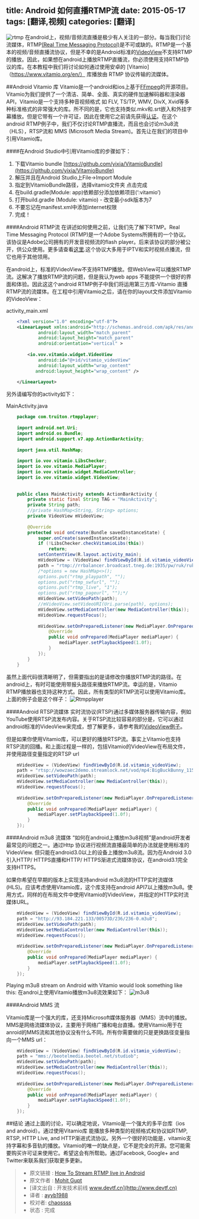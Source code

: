 title: Android 如何直播RTMP流
date: 2015-05-17
tags: [翻译,视频]
categories: [翻译]
---

![rtmp](https://camo.githubusercontent.com/c1f73924d00c1ac155aa4975c7ce20561923a0ec/687474703a2f2f7777772e74727569746f6e2e636f6d2f77702d636f6e74656e742f75706c6f6164732f323031352f30332f416e64726f69642d52544d502d506c617965722e706e67)
在android上，视频/音频流直播是极少有人关注的一部分。每当我们讨论流媒体，RTMP[(Real Time Messaging Protocol)](http://en.wikipedia.org/wiki/Real_Time_Messaging_Protocol)是不可或缺的。RTMP是一个基本的视频/音频直播流协议，但是不幸的是Android标准的[VideoView](http://developer.android.com/reference/android/widget/VideoView.html)不支持RTMP的播放。因此，如果想在android上播放RTMP直播流，你必须使用支持RTMP协议的库。在本教程中我们将讨论如何通过使用安卓的 [Vitamio]（https://www.vitamio.org/en/） 库播放由 RTMP 协议传输的流媒体。
<!--more-->
##Android Vitamio 库
Vitamio是一个android和ios上基于[FFmpeg](https://www.ffmpeg.org/)的开源项目。Vitamio为我们提供了一个清洁、简单、全面、真实的硬件加速解码器和渲染器API，Vitamio是一个支持多种音视频格式 如 FLV, TS/TP, WMV, DivX, Xvid等多种标准格式的非常强大的库。所不同的是，它也支持类似.mkv和.srt嵌入和外挂字幕播放。但是它带有一个许可证，因此在使用它之前请先获得[认证](https://www.vitamio.org/en/License/)。在这个android RTMP例子中，我们不仅讨论RTMP直播流，而且也会讨论m3u8流（HLS），RTSP流和 MMS (Microsoft Media Stream)。首先让在我们的项目中引用Vitamio库。

####在Android Studio中引用Vitamio库的步骤如下：
1. 下载Vitamio bundle [https://github.com/yixia/VitamioBundle](https://github.com/yixia/VitamioBundle)
2. 解压并且在Android Studio上File->Import Module
3. 指定到VitamioBundle路径，选择vitamio文件夹 点击完成
4. 在build.gradle(Module: app)依赖部分添加依赖项目(‘:vitamio’)
5. 打开build.gradle (Module: vitamio) - 改变最小sdk版本为7
6. 不要忘记在manifest.xml中添加internet权限
7. 完成！

####Android RTMP流
在讲述如何使用之前，让我们先了解下RTMP。Real Time Messaging Protocol (RTMP)是一个Adobe Systems所拥有的一个协议。该协议是Adobe公司拥有的开发音视频流的flash player。后来该协议的部分被公开，供公众使用。更多请查看[这里](http://en.wikipedia.org/wiki/Real_Time_Messaging_Protocol).这个协议大多用于IPTV和实时视频点播流，但它也用于其他领用。

在android上，标准的VideoView不支持RTMP播放。但WebView可以播放RTMP流。这解决了播放RTMP流的问题，但是我认为web apps 不能提供一个很好的界面和体验。因此这这个android RTMP例子中我们将运用第三方库-Vitamio 直播RTMP流的流媒体。在工程中引用Vitamio之后，请在你的layout文件添加Vitamio的VideoView：

activity_main.xml

```xml
	<?xml version="1.0" encoding="utf-8"?>
	<LinearLayout xmlns:android="http://schemas.android.com/apk/res/android"
	        android:layout_width="match_parent"
	        android:layout_height="match_parent"
	        android:orientation="vertical" >
	
	    <io.vov.vitamio.widget.VideoView
	        android:id="@+id/vitamio_videoView"
	        android:layout_width="wrap_content"
	       android:layout_height="wrap_content" />
	
	</LinearLayout>
```

另外请编写你的activity如下：

MainActivity.java

```java
	package com.truiton.rtmpplayer;
	 
	import android.net.Uri;
	import android.os.Bundle;
	import android.support.v7.app.ActionBarActivity;
	 
	import java.util.HashMap;
	 
	import io.vov.vitamio.LibsChecker;
	import io.vov.vitamio.MediaPlayer;
	import io.vov.vitamio.widget.MediaController;
	import io.vov.vitamio.widget.VideoView;
	 
	 
	public class MainActivity extends ActionBarActivity {
	    private static final String TAG = "MainActivity";
	    private String path;
	    //private HashMap<String, String> options;
	    private VideoView mVideoView;
	 
	    @Override
	    protected void onCreate(Bundle savedInstanceState) {
	        super.onCreate(savedInstanceState);
	        if (!LibsChecker.checkVitamioLibs(this))
	            return;
	        setContentView(R.layout.activity_main);
	        mVideoView = (VideoView) findViewById(R.id.vitamio_videoView);
	        path = "rtmp://rrbalancer.broadcast.tneg.de:1935/pw/ruk/ruk";
	        /*options = new HashMap<>();
	        options.put("rtmp_playpath", "");
	        options.put("rtmp_swfurl", "");
	        options.put("rtmp_live", "1");
	        options.put("rtmp_pageurl", "");*/
	        mVideoView.setVideoPath(path);
	        //mVideoView.setVideoURI(Uri.parse(path), options);
	        mVideoView.setMediaController(new MediaController(this));
	        mVideoView.requestFocus();
	 
	        mVideoView.setOnPreparedListener(new MediaPlayer.OnPreparedListener() {
	            @Override
	            public void onPrepared(MediaPlayer mediaPlayer) {
	                mediaPlayer.setPlaybackSpeed(1.0f);
	            }
	        });
	    }
	}
```

虽然上面代码很清晰明了，但需要指出的是请修改你播放RTMP流的路径。在android上，有时可能使用带报头路径来播放RTMP流。幸运的是，Vitamio RTMP播放器也支持这种方式。因此，所有类型的RTMP流可以使用Vitamio库。上面的例子会是这个样子：
![Rtmpplayer](https://camo.githubusercontent.com/ec37327770e1720344f1bafa96a5db51bf602ebb/687474703a2f2f7777772e74727569746f6e2e636f6d2f77702d636f6e74656e742f75706c6f6164732f323031352f30332f416e64726f69642d52544d502d53747265616d2d4c6976652e706e67)

####Android RTSP流媒体
实时流协议(RTSP)通过多媒体服务器传输内容，例如YouTube使用RTSP流发布内容。关于RTSP流比较容易的部分是，它可以通过android标准的VideoView来完成，想了解更多，请参考我的[VideoView例子](http://www.truiton.com/2013/08/android-videoview-example-with-youtube-playback/)。

但是如果你使用Vitamio库，可以更好的播放RTSP流。事实上Vitamio也支持RTSP流的回播。和上面过程是一样的，包括Vitamio的VideoView在布局文件，并使用路径变量指定的RTSP url

```java
	mVideoView = (VideoView) findViewById(R.id.vitamio_videoView);
	path = "rtsp://wowzaec2demo.streamlock.net/vod/mp4:BigBuckBunny_115k.mov";
	mVideoView.setVideoPath(path);
	mVideoView.setMediaController(new MediaController(this));
	mVideoView.requestFocus();
	
	mVideoView.setOnPreparedListener(new MediaPlayer.OnPreparedListener() {
	    @Override
	    public void onPrepared(MediaPlayer mediaPlayer) {
	        mediaPlayer.setPlaybackSpeed(1.0f);
	    }
	});
```

####Android m3u8 流媒体
“如何在android上播放m3u8视频”是android开发者最常见的问题之一。通过Http 协议进行视频流直播最简单的办法就是使用标准的 VideoView. 但只能在android3.0以上的设备上播放m3u8流。因为在Android 3.0引入HTTP/ HTTPS直播和HTTP/ HTTPS渐进式流媒体协议，在android3.1完全支持HTTPS。

如果你希望在早期的版本上实现支持android m3u8流的HTTP实时流媒体 (HLS)。应该考虑使用Vitamio库，这个库支持在android API7以上播放m3u8。使用方式，同样的在布局文件中使用Vitamio的VideoView，并指定的HTTP实时流媒体URL。

```java
	mVideoView = (VideoView) findViewById(R.id.vitamio_videoView);
	path = "http://93.184.221.133/00573D/236/236-0.m3u8";
	mVideoView.setVideoPath(path);
	mVideoView.setMediaController(new MediaController(this));
	mVideoView.requestFocus();
	
	mVideoView.setOnPreparedListener(new MediaPlayer.OnPreparedListener() {
	    @Override
	    public void onPrepared(MediaPlayer mediaPlayer) {
	        mediaPlayer.setPlaybackSpeed(1.0f);
	    }
	});
```

Playing m3u8 stream on Android with Vitamio would look something like this:
在androi上使用Vitamio播放m3u8流效果如下：
![m3u8](https://camo.githubusercontent.com/98d36c22e3138c81e0142ddf614b031c750cb414/687474703a2f2f7777772e74727569746f6e2e636f6d2f77702d636f6e74656e742f75706c6f6164732f323031352f30332f416e64726f69642d6d3375382d53747265616d696e672e706e67)

####Android MMS 流

Vitamio库是一个强大的库，还支持Microsoft媒体服务器（MMS）流中的播放。 MMS是网络流媒体协议，主要用于网络广播和电台直播。使用Vitamio用于在anroid的MMS流和其他协议没有什么不同。所有你需要做的只是更换路径变量指向一个MMS url：

```java
	mVideoView = (VideoView) findViewById(R.id.vitamio_videoView);
	path = "mms://beotelmedia.beotel.net/studiob";
	mVideoView.setVideoPath(path);
	mVideoView.setMediaController(new MediaController(this));
	mVideoView.requestFocus();
	
	mVideoView.setOnPreparedListener(new MediaPlayer.OnPreparedListener() {
	    @Override
	    public void onPrepared(MediaPlayer mediaPlayer) {
	        mediaPlayer.setPlaybackSpeed(1.0f);
	    }
	});
```

##结论
通过上面的讨论，可以确定地说，Vitamio是一个强大的多平台库（ios and android）。通过使用Vitamio库 能播放多种类型的视频格式和协议如RTMP, RTSP, HTTP Live, and HTTP渐进式流协议。另外一个很好的功能是，vitamio支持字幕和多音轨的播放。Vitamio的唯一的缺点是，它不是完全的开源。您可能需要购买许可证来使用它。希望这会有所帮助。通过Facebook, Google+ and Twitter来联系我们获取更多更新。

> * 原文链接 : [How To Stream RTMP live in Android](http://www.truiton.com/2015/03/stream-rtmp-live-android/)
> * 原文作者 : [Mohit Gupt](google.com/+MohitGupt)
> * [译文出自 :  开发技术前线 www.devtf.cn](http://www.devtf.cn)
> * 译者 : [ayyb1988](https://github.com/ayyb1988) 
> * 校对者: [chaossss](https://github.com/chaossss)  
> * 状态 :  完成